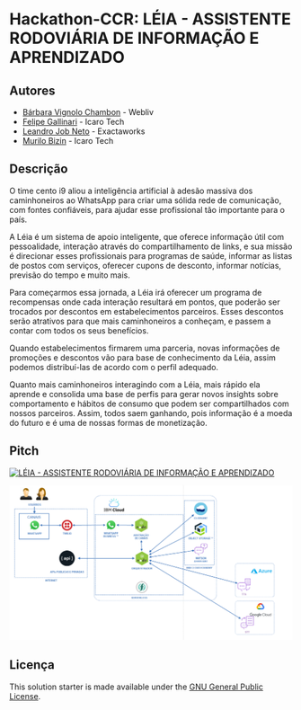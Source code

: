 # Hackathon-CCR: LÉIA - ASSISTENTE RODOVIÁRIA DE INFORMAÇÃO E APRENDIZADO

## Autores

- [Bárbara Vignolo Chambon](https://www.linkedin.com/in/barbarachambon/) - Webliv
- [Felipe Gallinari](https://www.linkedin.com/in/felipegallinari/) - Icaro Tech
- [Leandro Job Neto](https://www.linkedin.com/in/leandrojob/) - Exactaworks
- [Murilo Bizin](https://www.linkedin.com/in/murilobizin/) - Icaro Tech


## Descrição

O time cento i9 aliou a inteligência artificial à adesão massiva dos caminhoneiros ao WhatsApp para criar uma sólida rede de comunicação, com fontes confiáveis, para ajudar esse profissional tão importante para o país.

A Léia é um sistema de apoio inteligente, que oferece informação útil com pessoalidade, interação através do compartilhamento de links, e sua missão é direcionar esses profissionais para programas de saúde, informar as listas de postos com serviços, oferecer cupons de desconto, informar notícias, previsão do tempo e muito mais.

Para começarmos essa jornada, a Léia irá oferecer um programa de recompensas onde cada interação resultará em pontos, que poderão ser trocados por descontos em estabelecimentos parceiros. Esses descontos serão atrativos para que mais caminhoneiros a conheçam, e passem a contar com todos os seus benefícios.

Quando estabelecimentos firmarem uma parceria, novas informações de promoções e descontos vão para base de conhecimento da Léia, assim podemos distribuí-las de acordo com o perfil adequado. 

Quanto mais caminhoneiros interagindo com a Léia, mais rápido ela aprende e consolida uma base de perfis para gerar novos insights sobre comportamento e hábitos de consumo que podem ser compartilhados com nossos parceiros. Assim, todos saem ganhando, pois informação é a moeda do futuro e é uma de nossas formas de monetização.

## Pitch

[![LÉIA - ASSISTENTE RODOVIÁRIA DE INFORMAÇÃO E APRENDIZADO](https://youtu.be/dIuOZ8MtSkk/0.jpg)](https://youtu.be/dIuOZ8MtSkk)

![Diagrama de Arquitetura](/assets/arq-leia.png)


## Licença

This solution starter is made available under the [GNU General Public License](LICENSE).